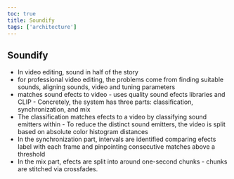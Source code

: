```yaml
---
toc: true
title: Soundify
tags: ['architecture']
---
```


## Soundify
- In video editing, sound in half of the story
- for professional video editing, the problems come from finding suitable sounds, aligning sounds, video and tuning parameters
- matches sound efects to video - uses quality sound efects libraries and CLIP - Concretely, the system has three parts: classification, synchronization, and mix
- The classification matches efects to a video by classifying sound emitters within - To reduce the distinct sound emitters, the video is split based on absolute color histogram distances
- In the synchronization part, intervals are identified comparing efects label with each frame and pinpointing consecutive matches above a threshold
- In the mix part, efects are split into around one-second chunks - chunks are stitched via crossfades.




